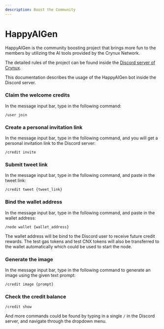 ```yaml
---
description: Boost the Community
---
```


# HappyAIGen

HappyAIGen is the community boosting project that brings more fun to the members by utilizing the AI tools provided by the Crynux Network.

The detailed rules of the project can be found inside the [Discord server of Crynux](https://discord.gg/C5Uj9kAr).

This documentation describes the usage of the HappyAIGen bot inside the Discord server.

### Claim the welcome credits

In the message input bar, type in the following command:

```
/user join
```

### Create a personal invitation link

In the message input bar, type in the following command, and you will get a personal invitation link to the Discord server:

```
/credit invite
```

### Submit tweet link

In the message input bar, type in the following command, and paste in the tweet link:

```
/credit tweet {tweet_link}
```

### Bind the wallet address

In the message input bar, type in the following command, and paste in the wallet address:

```
/node wallet {wallet_address} 
```

The wallet address will be bind to the Discord user to receive future credit rewards. The test gas tokens and test CNX tokens will also be transferred to the wallet automatically which could be used to start the node.

### Generate the image

In the message input bar, type in the following command to generate an image using the given text prompt:

```
/credit image {prompt}
```

### Check the credit balance

```
/credit show
```

And more commands could be found by typing in a single `/` in the Discord server, and navigate through the dropdown menu.
